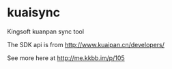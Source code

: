 kuaisync
========

Kingsoft kuanpan sync tool

The SDK api is from http://www.kuaipan.cn/developers/

See more here at http://me.kkbb.im/p/105
